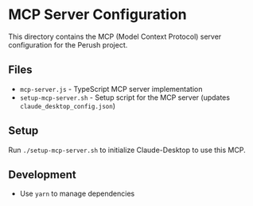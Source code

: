 # MCP Server Configuration

This directory contains the MCP (Model Context Protocol) server configuration for the Perush project.

## Files
- `mcp-server.js` - TypeScript MCP server implementation
- `setup-mcp-server.sh` - Setup script for the MCP server (updates `claude_desktop_config.json`)

## Setup
Run `./setup-mcp-server.sh` to initialize Claude-Desktop to use this MCP.

## Development
- Use `yarn` to manage dependencies
